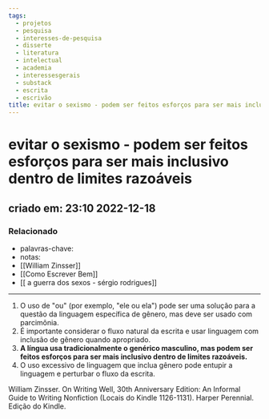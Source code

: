 ```yaml
---
tags:
  - projetos
  - pesquisa
  - interesses-de-pesquisa
  - disserte
  - literatura
  - intelectual
  - academia
  - interessesgerais
  - substack
  - escrita
  - escrivão
title: evitar o sexismo - podem ser feitos esforços para ser mais inclusivo dentro de limites razoáveis
---
```

# evitar o sexismo - podem ser feitos esforços para ser mais inclusivo dentro de limites razoáveis
## criado em: 23:10 2022-12-18

### Relacionado
- palavras-chave: 
- notas: 
- [[William Zinsser]]
- [[Como Escrever Bem]]
- [[ a guerra dos sexos -  sérgio rodrigues]]
---
1.  O uso de "ou" (por exemplo, "ele ou ela") pode ser uma solução para a questão da linguagem específica de gênero, mas deve ser usado com parcimônia.
2.  É importante considerar o fluxo natural da escrita e usar linguagem com inclusão de gênero quando apropriado.
3.  **A língua usa tradicionalmente o genérico masculino, mas podem ser feitos esforços para ser mais inclusivo dentro de limites razoáveis.**
4.  O uso excessivo de linguagem que inclua gênero pode entupir a linguagem e perturbar o fluxo da escrita.

William Zinsser. On Writing Well, 30th Anniversary Edition: An Informal Guide to Writing Nonfiction (Locais do Kindle 1126-1131). Harper Perennial. Edição do Kindle. 